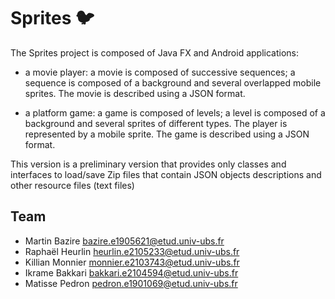 # Sprites 🐦

The Sprites project is composed of Java FX and Android applications: 

* a movie player: a movie is composed of successive sequences; a sequence is composed of a background and several overlapped mobile sprites. The movie is described using a JSON format. 

* a platform game: a game is composed of levels; a level is composed of a background and several sprites of different types. The player is represented by a mobile sprite. The game is described using a JSON format.

This version is a preliminary version that provides only classes and interfaces to load/save Zip files that contain JSON objects descriptions and other resource files (text files)

## Team

- Martin Bazire <bazire.e1905621@etud.univ-ubs.fr>
- Raphaël Heurlin <heurlin.e2105233@etud.univ-ubs.fr>
- Killian Monnier <monnier.e2103743@etud.univ-ubs.fr>
- Ikrame Bakkari <bakkari.e2104594@etud.univ-ubs.fr>
- Matisse Pedron <pedron.e1901069@etud.univ-ubs.fr>
